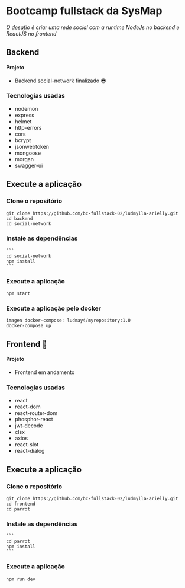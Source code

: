 
# Bootcamp fullstack da SysMap

*O desafio é criar uma rede social com a runtime NodeJs no backend e ReactJS no frontend*

## Backend
#### Projeto
- Backend social-network finalizado :sunglasses:

### Tecnologias usadas
- nodemon
- express
- helmet
- http-errors
- cors
- bcrypt
- jsonwebtoken
- mongoose
- morgan
- swagger-ui

## Execute a aplicação

### Clone o repositório
```
git clone https://github.com/bc-fullstack-02/ludmylla-arielly.git
cd backend
cd social-network
```

### Instale as dependências
    ```
    cd social-network
    npm install
    ```

### Execute a aplicação
  ```
  npm start
  ```  
### Execute a aplicação pelo docker
  ```
  imagen docker-compose: ludmay4/myrepository:1.0
  docker-compose up
  ``` 
## Frontend :penguin:
#### Projeto
- Frontend em andamento

### Tecnologias usadas
- react
- react-dom
- react-router-dom
- phosphor-react
- jwt-decode
- clsx
- axios
- react-slot
- react-dialog

## Execute a aplicação

### Clone o repositório
```
git clone https://github.com/bc-fullstack-02/ludmylla-arielly.git
cd frontend
cd parrot
```

### Instale as dependências
    ```
    cd parrot
    npm install
    ```

### Execute a aplicação
  ```
  npm run dev
  ```  
  

